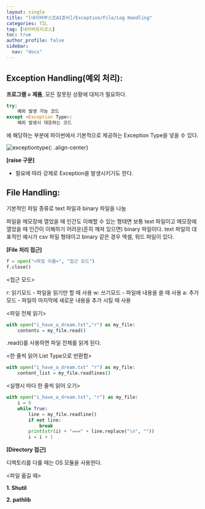 ```yaml
---
layout: single
title: "[네이버부스트AI준비]/Exception/File/Log Handling"
categories: TIL
tag: [네이버프리코스]
toc: true
author_profile: false
sidebar:
  nav: "docs"
---
```


## Exception Handling(예외 처리):

**프로그램 = 제품**, 모든 잘못된 상황에 대처가 필요하다.

```python
try:
    예외 발생 가능 코드
except <Exception Type>:
    예외 발생시 대응하는 코드
```

<Exception Type>에 해당하는 부분에 파이썬에서 기본적으로 제공하는 Exception Type을 넣을 수 있다.

![exceptiontype]({{site.url}}/images/2023-08-25-naver6/builtinexception.png){: .align-center}

**[raise 구문]**

- 필요에 따라 강제로 Exception을 발생시키기도 한다.

## File Handling:

기본적인 파일 종류로 text 파일과 binary 파일을 나눔

파일을 메모장에 열었을 때 인간도 이해할 수 있는 형태면 보통 text 파일이고 메모장에 열었을 때 인간이 이해하기 어려운(흔히 깨져 있으면) binary 파일이다. text 파일의 대표적인 예시가 csv 파일 형태이고 binary 같은 경우 엑셀, 워드 파일이 있다.

**[File 처리 접근]**

```python
f = open("<파일 이름>", "접근 모드")
f.close()
```

<접근 모드>

r: 읽기모드 - 파일을 읽기만 할 때 사용
w: 쓰기모드 - 파일에 내용을 쓸 때 사용
a: 추가모드 - 파일의 마지막에 새로운 내용을 추가 시킬 때 사용

<파일 전체 읽기>

```python
with open("i_have_a_dream.txt","r") as my_file:
    contents = my_file.read()
```

.read()를 사용하면 파일 전체를 읽게 된다.

<한 줄씩 읽어 List Type으로 반환함>

```python
with open("i_have_a_dream.txt" "r") as my_file:
    content_list = my_file.readlines()
```

<실행시 마다 한 줄씩 읽어 오기>

```python
with open("i_have_a_dream.txt", "r") as my_file:
    i = 0
    while True:
        line = my_file.readline()
        if not line:
            break
        print(str(i) + "===" + line.replace("\n", ""))
        i = i + 1
```

**[Directory 접근]**

디렉토리를 다룰 때는 OS 모듈을 사용한다.

<파일 옮길 때>

**1. Shutil**

**2. pathlib**
